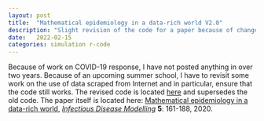 ```yaml
---
layout: post
title:  "Mathematical epidemiology in a data-rich world V2.0"
description: "Slight revision of the code for a paper because of changes mostly in the (R) wp library."
date:   2022-02-15
categories: simulation r-code
---
```


Because of work on COVID-19 response, I have not posted anything in over two years. Because of an upcoming summer school, I have to revisit some work on the use of data scraped from Internet and in particular, ensure that the code still works. The revised code is located [here](https://github.com/julien-arino/modelling-with-data) and supersedes the old code. The paper itself is located here: [Mathematical epidemiology in a data-rich world](https://doi.org/10.1016/j.idm.2019.12.008), [*Infectious Disease Modelling*](https://www.sciencedirect.com/journal/infectious-disease-modelling) **5**: 161-188, 2020.
